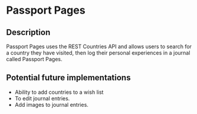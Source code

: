 # Passport Pages

## Description
Passport Pages uses the REST Countries API and allows users to search for a country they have visited, then log their personal experiences in a journal called Passport Pages.

## Potential future implementations
- Ability to add countries to a wish list
- To edit journal entries.
- Add images to journal entries.